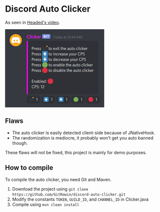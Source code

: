 # Discord Auto Clicker

As seen in [Headed's video](https://www.youtube.com/watch?v=7QdQivv_gzU).

![Screenshot](https://raw.githubusercontent.com/GitRowin/discord-auto-clicker/master/screenshot.png)

## Flaws
* The auto clicker is easily detected client-side because of JNativeHook.
* The randomization is mediocre, it probably won't get you auto banned though.

These flaws will not be fixed, this project is mainly for demo purposes.

## How to compile

To compile the auto clicker, you need Git and Maven.

1. Download the project using `git clone https://github.com/GitRowin/discord-auto-clicker.git`
2. Modify the constants `TOKEN`, `GUILD_ID`, and `CHANNEL_ID` in Clicker.java
3. Compile using `mvn clean install`